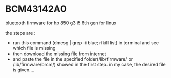 # BCM43142A0
bluetooth firmware for hp 850 g3 i5 6th gen for linux

the steps are :
- run this command (dmesg | grep -i blue; rfkill list) in terminal and see which file is missing
- then download the missing file from internet
- and paste the file in the specified folder(/lib/firmware/ or /lib/firmware/brcm/) showed in the first step.
in my case, the desired file is given....
